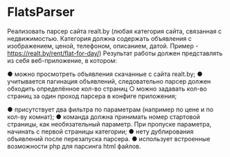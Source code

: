 # FlatsParser

Реализовать парсер сайта realt.by (любая категория сайта, связанная с
недвижимостью. Категория должна содержать объявления с изображением, ценой,
телефоном, описанием, датой. Пример - https://realt.by/rent/flat-for-day/)
Результат работы должен представлять из себя веб-приложение, в котором:

● можно просмотреть объявления скачанные с сайта realt.by;
● учитывается пагинация объявлений, следовательно парсер должен
обходить определённое кол-во страниц
○ можно задавать кол-во страниц за один проход парсера в конфиге
приложения;

● присутствует два фильтра по параметрам (например по цене и по кол-ву
комнат);
● команда должна принимать номер стартовой страницы, как необязательный
параметр. При пропуске параметра, начинать с первой страницы категории;
● нету дублирования объявлений после перезапуска парсера.
● использует встроенные возможности php для парсинга html файлов.
